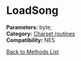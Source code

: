 # LoadSong

**Parameters:** byte;  
**Category:** [Charset routines](../categories/charset_routines.md)  
**Compatibility:** NES  


[Back to Methods List](../../SUMMARY.md)
